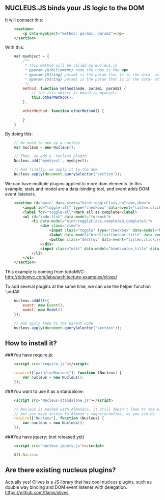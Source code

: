NUCLEUS.JS binds your JS logic to the DOM
-----------------------------------------

It will connect this:

```html
	<section>
		<p data-myobject="method: param1, param2"></p>
	</section>
```

With this:

```js
	var myobject = {
		/**
		 * This method will be called by Nucleus.js
		 * @param {HTMLElement} node the node is the <p>
		 * @param {String} param1 is the param that is in the data- attribute
		 * @param {String} param2 is the param that is in the data- attribute
		 */
		method: function method(node, param1, param2) {
			// the this object is bound to myobject
			this.otherMethod();
		},

		otherMethod: function otherMethod() {

		}
	}
```

By doing this:

```js
	// We need to new up a nucleus
	var nucleus = new Nucleus();

	// Then, we add a 'nucleus plugin'
	Nucleus.add('myobject', myobject);

	// And finally, we apply it to the dom
	Nucleus.apply(document.querySelector("section"));
```

We can have multiple plugins applied to more dom elements. In this example, stats and model are a data-binding tool, and event adds DOM event listeners.

```html
	<section id="main" data-stats="bind:toggleClass,nbItems,show">
		<input id="toggle-all" type="checkbox" data-event="listen:click,toggleAll" data-stats="bind:toggleCheck,nbCompleted">
		<label for="toggle-all">Mark all as complete</label>
		<ul id="todo-list" data-model="foreach">
			<li data-model="bind:toggleClass,completed,completed;">
				<div class="view">
					<input class="toggle" type="checkbox" data-model="bind:checked,completed">
					<label data-model="bind:textContent,title" data-event="listen:dblclick,startEdit"></label>
					<button class="destroy" data-event="listen:click,remove"></button>
				</div>
				<input class="edit" data-model="bind:value,title" data-event="listen:keydown,stopEdit; listen:blur,stopEdit">
			</li>
		</ul>
	</section>
```

This example is coming from todoMVC: http://todomvc.com/labs/architecture-examples/olives/

To add several plugins at the same time, we can use the helper function 'addAll'

```js
	nucleus.addAll({
		event: new Event(),
		model: new Model()
	});

	// And apply them to the parent node
	nucleus.apply(document.querySelector("section"));
```

How to install it?
------------------

###You have require.js:

```html
	<script src="require.js"></script>
```

```js
	require(["path/to/Nucleus"], function (Nucleus) {
		var nucleus = new Nucleus();
	});
```

###You want to use it as a standalone:

```html
	<script src="Nucleus-standalone.js"></script>
```

```js
	// Nucleus is packed with AlmondJS, it still doesn't leak to the Global Object
	// but you have access to Almond's require/define, so you can do
	require(["Nucleus"], function (Nucleus) {
		var nucleus = new Nucleus();
	});
```

###You have jquery: (not released yet)

```html
	<script src="nucleus-jquery.js"></script>
```

```js
	$().Nucleus
```

Are there existing nucleus plugins?
-----------------------------------

Actually yes! Olives is a JS library that has cool nucleus plugins, such as double way binding and DOM event listener with delegation. https://github.com/flams/olives

